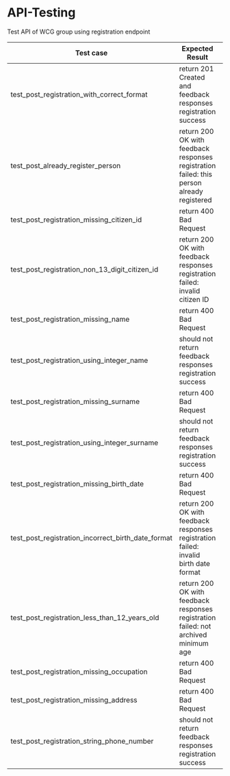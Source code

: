 # API-Testing
Test API of WCG group using registration endpoint

| Test case                                          | Expected Result                                                                           | Status |
|----------------------------------------------------|-------------------------------------------------------------------------------------------|--------|
| test_post_registration_with_correct_format         | return 201 Created and feedback responses registration success                            |    P   |
| test_post_already_register_person                  | return 200 OK with feedback responses registration failed: this person already registered |    P   |
| test_post_registration_missing_citizen_id          | return 400 Bad Request                                                                    |    P   |
| test_post_registration_non_13_digit_citizen_id     | return 200 OK with feedback responses registration failed: invalid citizen ID             |    P   |
| test_post_registration_missing_name                | return 400 Bad Request                                                                    |    P   |
| test_post_registration_using_integer_name          | should not return feedback responses registration success                                 |    F   |
| test_post_registration_missing_surname             | return 400 Bad Request                                                                    |    P   |
| test_post_registration_using_integer_surname       | should not return feedback responses registration success                                 |    F   |
| test_post_registration_missing_birth_date          | return 400 Bad Request                                                                    |    P   |
| test_post_registration_incorrect_birth_date_format | return 200 OK with feedback responses registration failed: invalid birth date format      |    P   |
| test_post_registration_less_than_12_years_old      | return 200 OK with feedback responses registration failed: not archived minimum age       |    P   |
| test_post_registration_missing_occupation          | return 400 Bad Request                                                                    |    P   |
| test_post_registration_missing_address             | return 400 Bad Request                                                                    |    P   |
| test_post_registration_string_phone_number         | should not return feedback responses registration success                                 |    F   |
